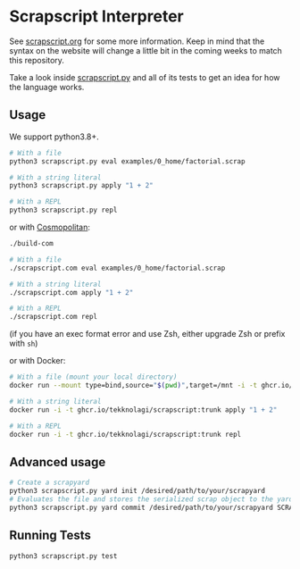 # Scrapscript Interpreter

See [scrapscript.org](https://scrapscript.org/) for some more information. Keep
in mind that the syntax on the website will change a little bit in the coming
weeks to match this repository.

Take a look inside [scrapscript.py](scrapscript.py) and all of its tests to get
an idea for how the language works.

## Usage

We support python3.8+.

```bash
# With a file
python3 scrapscript.py eval examples/0_home/factorial.scrap

# With a string literal
python3 scrapscript.py apply "1 + 2"

# With a REPL
python3 scrapscript.py repl
```

or with [Cosmopolitan](https://justine.lol/cosmopolitan/index.html):

```bash
./build-com

# With a file
./scrapscript.com eval examples/0_home/factorial.scrap

# With a string literal
./scrapscript.com apply "1 + 2"

# With a REPL
./scrapscript.com repl
```

(if you have an exec format error and use Zsh, either upgrade Zsh or prefix
with `sh`)

or with Docker:

```bash
# With a file (mount your local directory)
docker run --mount type=bind,source="$(pwd)",target=/mnt -i -t ghcr.io/tekknolagi/scrapscript:trunk eval /mnt/examples/0_home/factorial.scrap

# With a string literal
docker run -i -t ghcr.io/tekknolagi/scrapscript:trunk apply "1 + 2"

# With a REPL
docker run -i -t ghcr.io/tekknolagi/scrapscript:trunk repl
```

## Advanced usage

```bash
# Create a scrapyard
python3 scrapscript.py yard init /desired/path/to/your/scrapyard
# Evaluates the file and stores the serialized scrap object to the yard
python3 scrapscript.py yard commit /desired/path/to/your/scrapyard SCRAP_NAME SCRAPSCRIPT_FILE
```

## Running Tests

```bash
python3 scrapscript.py test
```
